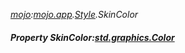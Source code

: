 _[mojo](../../modules/mojo/mojo-module.md):[mojo.app](../../modules/mojo/mojo-app.md).[Style](../../modules/mojo/mojo-app-style.md).SkinColor_
##### Property SkinColor:[std.graphics.Color](../../modules/std/std-graphics-color.md)
